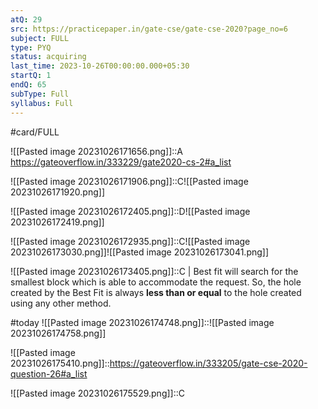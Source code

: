 ```yaml
---
atQ: 29
src: https://practicepaper.in/gate-cse/gate-cse-2020?page_no=6
subject: FULL
type: PYQ
status: acquiring
last_time: 2023-10-26T00:00:00.000+05:30
startQ: 1
endQ: 65
subType: Full
syllabus: Full
---
```

#card/FULL 


![[Pasted image 20231026171656.png]]::A https://gateoverflow.in/333229/gate2020-cs-2#a_list


![[Pasted image 20231026171906.png]]::C![[Pasted image 20231026171920.png]]

![[Pasted image 20231026172405.png]]::D![[Pasted image 20231026172419.png]]


![[Pasted image 20231026172935.png]]::C![[Pasted image 20231026173030.png]]![[Pasted image 20231026173041.png]]

![[Pasted image 20231026173405.png]]::C |   Best fit will search for the smallest block which is able to accommodate the request. So, the hole created by the Best Fit is always **less than or equal** to the hole created using any other method.

#today ![[Pasted image 20231026174748.png]]::![[Pasted image 20231026174758.png]]


![[Pasted image 20231026175410.png]]::https://gateoverflow.in/333205/gate-cse-2020-question-26#a_list

![[Pasted image 20231026175529.png]]::C